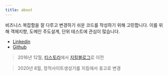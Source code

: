 ```yaml
---
title: about
---
```


비즈니스 복잡함을 잘 다루고 변경하기 쉬운 코드를 작성하기 위해 고민합니다. 이를 위해 객체지향, 도메인 주도설계, 단위 테스트에 관심이 많습니다.

- [Linkedin](https://www.linkedin.com/in/kyujinnam/)
- [Github](https://github.com/iamky)


> 2016년 12월, [티스토리](http://onoctober.tistory.com)에서 [지킬블로그](https://iamkyu.github.io)로 이전

> 2020년 8월, 정적사이트생성기를 지킬에서 휴고로 변경
